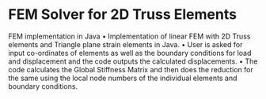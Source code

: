 # FEM Solver for 2D Truss Elements

FEM implementation in Java 
•	Implementation of linear FEM with 2D Truss elements and Triangle plane strain elements in Java.
•	User is asked for input co-ordinates of elements as well as the boundary conditions for load and displacement and the code outputs the calculated displacements.
•	The code calculates the Global Stiffness Matrix and then does the reduction for the same using the local node numbers of the individual elements and boundary conditions.


